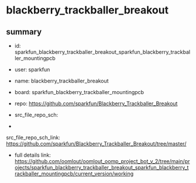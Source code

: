 # blackberry_trackballer_breakout
 
## summary 
* id: sparkfun_blackberry_trackballer_breakout_sparkfun_blackberry_trackballer_mountingpcb
* user: sparkfun
* name: blackberry_trackballer_breakout
* board: sparkfun_blackberry_trackballer_mountingpcb
* repo: https://github.com/sparkfun/Blackberry_Trackballer_Breakout



* src_file_repo_sch: 
*
 src_file_repo_sch_link: https://github.com/sparkfun/Blackberry_Trackballer_Breakout/tree/master/
* full details link: https://github.com/oomlout/oomlout_oomp_project_bot_v_2/tree/main/projects/sparkfun_blackberry_trackballer_breakout_sparkfun_blackberry_trackballer_mountingpcb/current_version/working  






